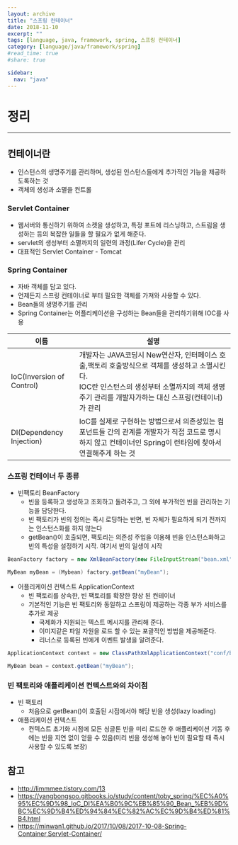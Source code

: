```yaml
---
layout: archive
title: "스프링 컨테이너"
date: 2018-11-10
excerpt: ""
tags: [language, java, framework, spring, 스프링 컨테이너]
category: [language/java/framework/spring]
#read_time: true
#share: true

sidebar:
  nav: "java"
---
```


# 정리

* * *

## 컨테이너란

* 인스턴스의 생명주기를 관리하며, 생성된 인스턴스들에게 추가적인 기능을 제공하도록하는 것
* 객체의 생성과 소멸을 컨트롤

### Servlet Container

* 웹서버와 통신하기 위하여 소켓을 생성하고, 특정 포트에 리스닝하고, 스트림을 생성하는 등의 복잡한 일들을 할 필요가 없게 해준다.
* servlet의 생성부터 소멸까지의 일련의 과정(Lifer Cycle)을 관리
* 대표적인 Servlet Container - Tomcat

### Spring Container

* 자바 객체를 담고 있다.
* 언제든지 스프링 컨테이너로 부터 필요한 객체를 가져와 사용할 수 있다.
* Bean들의 생명주기를 관리
* Spring Container는 어플리케이션을 구성하는 Bean들을 관리하기위해 IOC를 사용

| 이름                      | 설명                                                                                                                                                                                                   |
|---------------------------|--------------------------------------------------------------------------------------------------------------------------------------------------------------------------------------------------------|
| IoC(Inversion of Control) | 개발자는 JAVA코딩시 New연산자, 인터페이스 호출,팩토리 호출방식으로 객체를 생성하고 소멸시킨다. <br/>IOC란 인스턴스의 생성부터 소멸까지의 객체 생명주기 관리를 개발자가하는 대신 스프링(컨테이너)가 관리 |
| DI(Dependency Injection)  | IoC를 실제로 구현하는 방법으로서 의존성있는 컴포넌트들 간의 관계를 개발자가 직접 코드로 명시하지 않고 컨테이너인 Spring이 런타임에 찾아서 연결해주게 하는 것                                      |

### 스프링 컨테이너 두 종류

* 빈팩토리 BeanFactory
  * 빈을 등록하고 생성하고 조회하고 돌려주고, 그 외에 부가적인 빈을 관리하는 기능을 담당한다.
  * 빈 팩토리가 빈의 정의는 즉시 로딩하는 반면, 빈 자체가 필요하게 되기 전까지는 인스턴스화를 하지 않는다
  * getBean()이 호출되면, 팩토리는 의존성 주입을 이용해 빈을 인스턴스화하고 빈의 특성을 설정하기 시작. 여기서 빈의 일생이 시작

```java
BeanFactory factory = new XmlBeanFactory(new FileInputStream("bean.xml"));

MyBean myBean = (Mybean) factory.getBean("myBean");
```

* 어플리케이션 컨텍스트 ApplicationContext
  * 빈 팩토리를 상속한, 빈 팩토리를 확장한 향상 된 컨테이너
  * 기본적인 기능은 빈 팩토리와 동일하고 스프링이 제공하는 각종 부가 서비스를 추가로 제공
    * 국제화가 지원되는 텍스트 메시지를 관리해 준다.
    * 이미지같은 파일 자원을 로드 할 수 있는 포괄적인 방법을 제공해준다.
    * 리너스로 등록된 빈에게 이벤트 발생을 알려준다.

```java
ApplicationContext context = new ClassPathXmlApplicationContext("conf/bean.xml");

MyBean bean = context.getBean("myBean");
```

### 빈 팩토리와 애플리케이션 컨텍스트와의 차이점

* 빈 팩토리
  * 처음으로 getBean()이 호출된 시점에서야 해당 빈을 생성(lazy loading)
* 애플리케이션 컨텍스트
  * 컨텍스트 초기화 시점에 모든 싱글톤 빈을 미리 로드한 후 애플리케이션 기동 후에는 빈을 지연 없이 얻을 수 있음(미리 빈을 생성해 놓아 빈이 필요할 때 즉시 사용할 수 있도록 보장)

## 참고

* <http://limmmee.tistory.com/13>
* <https://yangbongsoo.gitbooks.io/study/content/toby_spring/%EC%A0%95%EC%9D%98_IoC_DI%EA%B0%9C%EB%85%90_Bean_%EB%9D%BC%EC%9D%B4%ED%94%84%EC%82%AC%EC%9D%B4%ED%81%B4.html>
* <https://minwan1.github.io/2017/10/08/2017-10-08-Spring-Container,Servlet-Container/>